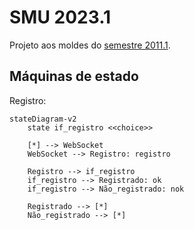 # SMU 2023.1

Projeto aos moldes do [semestre 2011.1](https://github.com/boidacarapreta/smu20211/milestones?direction=asc&sort=due_date&state=closed).

## Máquinas de estado

Registro:

```mermaid
stateDiagram-v2
    state if_registro <<choice>>

    [*] --> WebSocket
    WebSocket --> Registro: registro
    
    Registro --> if_registro
    if_registro --> Registrado: ok
    if_registro --> Não_registrado: nok
    
    Registrado --> [*]
    Não_registrado --> [*]
```
